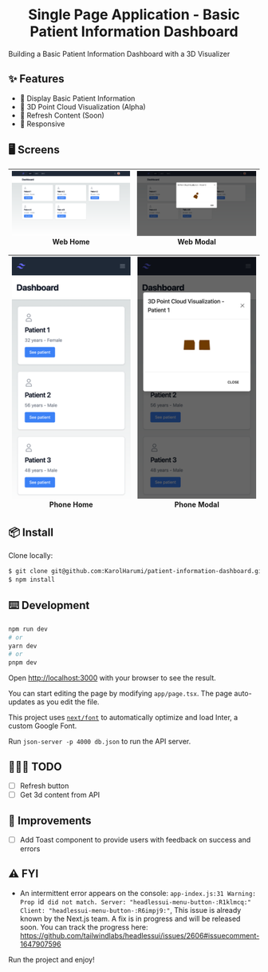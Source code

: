<h1 align="center">Single Page Application - Basic Patient Information Dashboard</h1>

Building a Basic Patient Information Dashboard with a 3D Visualizer

## ✨ Features

- 👤 Display Basic Patient Information
- 🔎 3D Point Cloud Visualization (Alpha)
- 🔄 Refresh Content (Soon)
- 📱 Responsive


## 🖥️ Screens

| [<img src="./public/web-1.png" alt="" width="450px" />](http://godban.github.io/browsers-support-badges/)<br>Web Home | [<img src="./public/web-2.png" alt="" width="450px" />](http://godban.github.io/browsers-support-badges/)<br>Web Modal 
| --- | --- | 

| [<img src="./public/phone-1.png" alt="" width="300px" />](http://godban.github.io/browsers-support-badges/)<br>Phone Home | [<img src="./public/phone-2.png" alt="" width="300px" />](http://godban.github.io/browsers-support-badges/)<br>Phone Modal
| --- | --- |

## 📦 Install

Clone locally:

```bash
$ git clone git@github.com:KarolHarumi/patient-information-dashboard.git
$ npm install
```

## ⌨️ Development

```bash
npm run dev
# or
yarn dev
# or
pnpm dev
```

Open [http://localhost:3000](http://localhost:3000) with your browser to see the result.

You can start editing the page by modifying `app/page.tsx`. The page auto-updates as you edit the file.

This project uses [`next/font`](https://nextjs.org/docs/basic-features/font-optimization) to automatically optimize and load Inter, a custom Google Font.

Run `json-server -p 4000 db.json` to run the API server.

## 👷🏼‍♀️ TODO
- [ ] Refresh button
- [ ] Get 3d content from API 

## 💫 Improvements
- [ ] Add Toast component to provide users with feedback on success and errors

## ⚠️ FYI
- An intermittent error appears on the console: `app-index.js:31 Warning: Prop `id` did not match. Server: "headlessui-menu-button-:R1klmcq:" Client: "headlessui-menu-button-:R6impj9:"`, This issue is already known by the Next.js team. A fix is in progress and will be released soon. You can track the progress here: https://github.com/tailwindlabs/headlessui/issues/2606#issuecomment-1647907596
 

Run the project and enjoy!